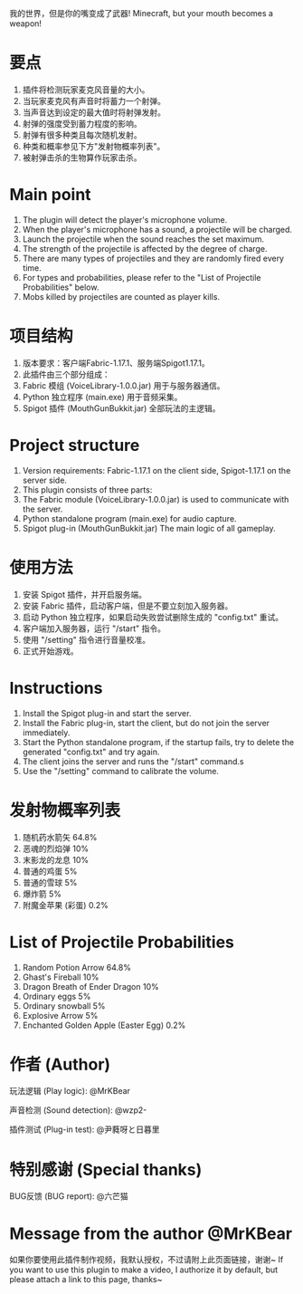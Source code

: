 
我的世界，但是你的嘴变成了武器!
Minecraft, but your mouth becomes a weapon!

# 要点

1. 插件将检测玩家麦克风音量的大小。
2. 当玩家麦克风有声音时将蓄力一个射弹。
3. 当声音达到设定的最大值时将射弹发射。
4. 射弹的强度受到蓄力程度的影响。
5. 射弹有很多种类且每次随机发射。
6. 种类和概率参见下方"发射物概率列表"。
7. 被射弹击杀的生物算作玩家击杀。

# Main point

1. The plugin will detect the player's microphone volume.
2. When the player's microphone has a sound, a projectile will be charged.
3. Launch the projectile when the sound reaches the set maximum.
4. The strength of the projectile is affected by the degree of charge.
5. There are many types of projectiles and they are randomly fired every time.
6. For types and probabilities, please refer to the "List of Projectile Probabilities" below.
7. Mobs killed by projectiles are counted as player kills.

# 项目结构

1. 版本要求：客户端Fabric-1.17.1、服务端Spigot1.17.1。
2. 此插件由三个部分组成：
3. Fabric 模组 (VoiceLibrary-1.0.0.jar) 用于与服务器通信。
4. Python 独立程序 (main.exe) 用于音频采集。
5. Spigot 插件 (MouthGunBukkit.jar) 全部玩法的主逻辑。

# Project structure

1. Version requirements: Fabric-1.17.1 on the client side, Spigot-1.17.1 on the server side.
2. This plugin consists of three parts:
3. The Fabric module (VoiceLibrary-1.0.0.jar) is used to communicate with the server.
4. Python standalone program (main.exe) for audio capture.
5. Spigot plug-in (MouthGunBukkit.jar) The main logic of all gameplay.

# 使用方法

1. 安装 Spigot 插件，并开启服务端。
2. 安装 Fabric 插件，启动客户端，但是不要立刻加入服务器。
3. 启动 Python 独立程序，如果启动失败尝试删除生成的 "config.txt" 重试。
4. 客户端加入服务器，运行 "/start" 指令。
5. 使用 "/setting" 指令进行音量校准。
6. 正式开始游戏。

# Instructions

1. Install the Spigot plug-in and start the server.
2. Install the Fabric plug-in, start the client, but do not join the server immediately.
3. Start the Python standalone program, if the startup fails, try to delete the generated "config.txt" and try again.
4. The client joins the server and runs the "/start" command.s
5. Use the "/setting" command to calibrate the volume.

# 发射物概率列表

1. 随机药水箭矢 64.8%
2. 恶魂的烈焰弹 10%
3. 末影龙的龙息 10%
4. 普通的鸡蛋 5%
5. 普通的雪球 5%
6. 爆炸箭 5%
7. 附魔金苹果 (彩蛋) 0.2%

# List of Projectile Probabilities

1. Random Potion Arrow 64.8%
2. Ghast's Fireball 10%
3. Dragon Breath of Ender Dragon 10%
4. Ordinary eggs 5%
5. Ordinary snowball 5%
6. Explosive Arrow 5%
7. Enchanted Golden Apple (Easter Egg) 0.2%

# 作者 (Author)

玩法逻辑 (Play logic): @MrKBear

声音检测 (Sound detection): @wzp2-

插件测试 (Plug-in test): @尹蕤呀と日暮里

# 特别感谢 (Special thanks)

BUG反馈 (BUG report): @六芒猫

# Message from the author @MrKBear
如果你要使用此插件制作视频，我默认授权，不过请附上此页面链接，谢谢~
If you want to use this plugin to make a video, I authorize it by default, but please attach a link to this page, thanks~
